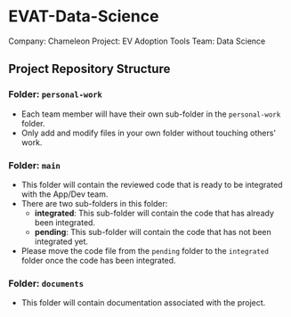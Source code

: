 # EVAT-Data-Science
Company: Chameleon
Project: EV Adoption Tools
Team: Data Science

## Project Repository Structure

### Folder: `personal-work`
- Each team member will have their own sub-folder in the `personal-work` folder.
- Only add and modify files in your own folder without touching others' work.

### Folder: `main`
- This folder will contain the reviewed code that is ready to be integrated with the App/Dev team.
- There are two sub-folders in this folder:
  - **integrated**: This sub-folder will contain the code that has already been integrated.
  - **pending**: This sub-folder will contain the code that has not been integrated yet.
- Please move the code file from the `pending` folder to the `integrated` folder once the code has been integrated.

### Folder: `documents`
- This folder will contain documentation associated with the project.